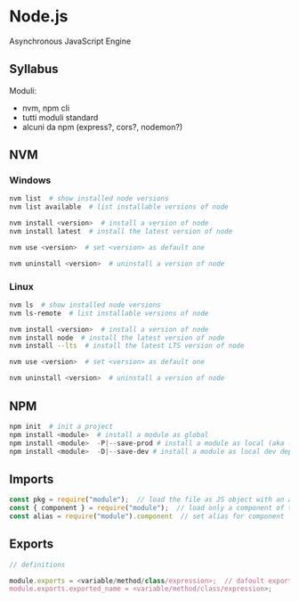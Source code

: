 # Node.js

Asynchronous JavaScript Engine

## Syllabus

Moduli:

- nvm, npm cli
- tutti moduli standard
- alcuni da npm (express?, cors?, nodemon?)

## NVM

### Windows

```ps1
nvm list  # show installed node versions
nvm list available  # list installable versions of node

nvm install <version>  # install a version of node
nvm install latest  # install the latest version of node

nvm use <version>  # set <version> as default one

nvm uninstall <version>  # uninstall a version of node
```

### Linux

```bash
nvm ls  # show installed node versions
nvm ls-remote  # list installable versions of node

nvm install <version>  # install a version of node
nvm install node  # install the latest version of node
nvm install --lts  # install the latest LTS version of node

nvm use <version>  # set <version> as default one

nvm uninstall <version>  # uninstall a version of node
```

## NPM

```ps1
npm init  # init a project
npm install <module>  # install a module as global
npm install <module>  -P|--save-prod # install a module as local (aka --save)
npm install <module>  -D|--save-dev # install a module as local dev dependency
```

## Imports

```js
const pkg = require("module");  // load the file as JS object with an alias
const { component } = require("module");  // load only a component of the module (can lead to name collision)
const alias = require("module").component  // set alias for component
```

## Exports

```js
// definitions

module.exports = <variable/method/class/expression>;  // dafoult export
module.exports.exported_name = <variable/method/class/expression>;
```
